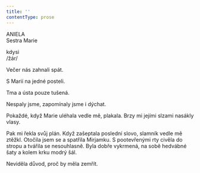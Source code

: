```yaml
---
title: ''
contentType: prose
---
```


ANIELA  
Sestra Marie

kdysi  
/žár/

  

Večer nás zahnali spát.

S Marií na jedné posteli.

Tma a ústa pouze tušená.

Nespaly jsme, zapomínaly jsme i dýchat.

Pokaždé, když Marie uléhala vedle mě, plakala. Brzy mi jejími slzami nasákly vlasy.

Pak mi řekla svůj plán. Když zašeptala poslední slovo, slamník vedle mě ztěžkl. Otočila jsem se a spatřila Mirjamku. S pootevřenými rty civěla do stropu a tvářila se nesouhlasně. Byla dobře vykrmená, na sobě hedvábné šaty a kolem krku modrý šál.

Neviděla důvod, proč by měla zemřít.
